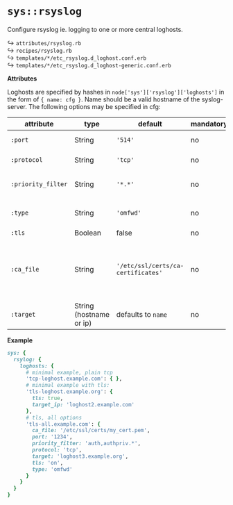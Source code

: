 # `sys::rsyslog`

Configure rsyslog ie. logging to one or more central loghosts.

↪ `attributes/rsyslog.rb`  
↪ `recipes/rsyslog.rb`  
↪ `templates/*/etc_rsyslog.d_loghost.conf.erb`  
↪ `templates/*/etc_rsyslog.d_loghost-generic.conf.erb`  

**Attributes**

Loghosts are specified by hashes in `node['sys']['rsyslog']['loghosts']`
in the form of `{ name: cfg }`. Name should be a valid hostname of the syslog-server.
The following options may be specified in cfg:


| attribute          | type                    | default                            | mandatory | descripton                                                                                                               |
|--------------------|-------------------------|------------------------------------|-----------|--------------------------------------------------------------------------------------------------------------------------|
| `:port`            | String                  | `'514'`                            | no        | Destination port to send logs to                                                                                         |
| `:protocol`        | String                  | `'tcp'`                            | no        | Valid values are 'tcp' and 'udp'                                                                                         |
| `:priority_filter` | String                  | `'*.*'`                            | no        | Argument for `prifilt()`, see [documentation](https://www.rsyslog.com/doc/master/rainerscript/functions/rs-prifilt.html) |
| `:type`            | String                  | `'omfwd'`                          | no        | Output module, see [documentation](https://www.rsyslog.com/doc/master/configuration/modules/idx_output.html)             |
| `:tls`             | Boolean                 | false                              | no        | list of options                                                                                                          |
| `:ca_file`         | String                  | `'/etc/ssl/certs/ca-certificates'` | no        | make sys::resolv overwrite `/etc/resolv.conf` even though it is a link (eg. managed by resolvconf)                       |
| `:target`          | String (hostname or ip) | defaults to `name`                 | no        |                                                                                                                          |

**Example**

```ruby
sys: {
  rsylog: {
    loghosts: {
      # minimal example, plain tcp
      'tcp-loghost.example.com': { },
      # minimal example with tls:
      'tls-loghost.example.org': {
        tls: true,
        target_ip: 'loghost2.example.com'
      },
      # tls, all options
      'tls-all.example.com': {
        ca_file: '/etc/ssl/certs/my_cert.pem',
        port: '1234',
        priority_filter: 'auth,authpriv.*',
        protocol: 'tcp',
        target: 'loghost3.example.org',
        tls: 'on',
        type: 'omfwd'
      }
    }
  }
}
```
